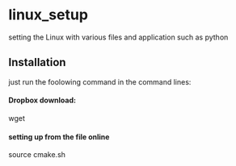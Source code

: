 # linux_setup
setting the Linux with various files and application such as python

## Installation
just run the foolowing command in the command lines:

#### Dropbox download:
wget

#### setting up from the file online
source cmake.sh
